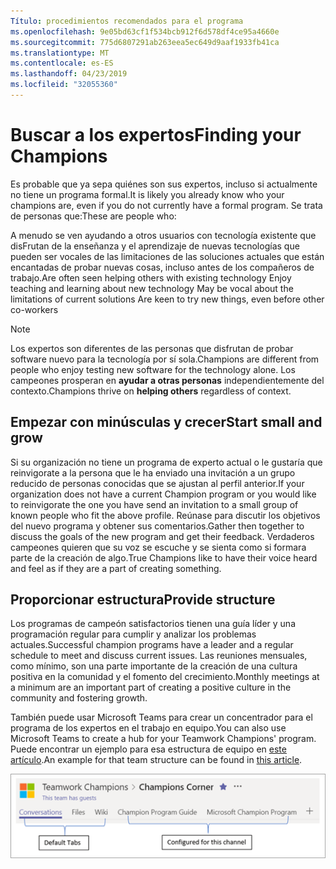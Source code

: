 ```yaml
---
Título: procedimientos recomendados para el programa
ms.openlocfilehash: 9e05bd63cf1f534bcb912f6d578df4ce95a4660e
ms.sourcegitcommit: 775d6807291ab263eea5ec649d9aaf1933fb41ca
ms.translationtype: MT
ms.contentlocale: es-ES
ms.lasthandoff: 04/23/2019
ms.locfileid: "32055360"
---
```

# <a name="finding-your-champions"></a><span data-ttu-id="44fb4-102">Buscar a los expertos</span><span class="sxs-lookup"><span data-stu-id="44fb4-102">Finding your Champions</span></span> 

<span data-ttu-id="44fb4-103">Es probable que ya sepa quiénes son sus expertos, incluso si actualmente no tiene un programa formal.</span><span class="sxs-lookup"><span data-stu-id="44fb4-103">It is likely you already know who your champions are, even if you do not currently have a formal program.</span></span>  <span data-ttu-id="44fb4-104">Se trata de personas que:</span><span class="sxs-lookup"><span data-stu-id="44fb4-104">These are people who:</span></span>

<span data-ttu-id="44fb4-105">A menudo se ven ayudando a otros usuarios con tecnología existente que disFrutan de la enseñanza y el aprendizaje de nuevas tecnologías que pueden ser vocales de las limitaciones de las soluciones actuales que están encantadas de probar nuevas cosas, incluso antes de los compañeros de trabajo.</span><span class="sxs-lookup"><span data-stu-id="44fb4-105">Are often seen helping others with existing technology Enjoy teaching and learning about new technology May be vocal about the limitations of current solutions Are keen to try new things, even before other co-workers</span></span>

> [!NOTE]
> <span data-ttu-id="44fb4-106">Los expertos son diferentes de las personas que disfrutan de probar software nuevo para la tecnología por sí sola.</span><span class="sxs-lookup"><span data-stu-id="44fb4-106">Champions are different from people who enjoy testing new software for the technology alone.</span></span> <span data-ttu-id="44fb4-107">Los campeones prosperan en **ayudar a otras personas** independientemente del contexto.</span><span class="sxs-lookup"><span data-stu-id="44fb4-107">Champions thrive on **helping others** regardless of context.</span></span> 

## <a name="start-small-and-grow"></a><span data-ttu-id="44fb4-108">Empezar con minúsculas y crecer</span><span class="sxs-lookup"><span data-stu-id="44fb4-108">Start small and grow</span></span>

<span data-ttu-id="44fb4-109">Si su organización no tiene un programa de experto actual o le gustaría que reinvigorate a la persona que le ha enviado una invitación a un grupo reducido de personas conocidas que se ajustan al perfil anterior.</span><span class="sxs-lookup"><span data-stu-id="44fb4-109">If your organization does not have a current Champion program or you would like to reinvigorate the one you have send an invitation to a small group of known people who fit the above profile.</span></span>  <span data-ttu-id="44fb4-110">Reúnase para discutir los objetivos del nuevo programa y obtener sus comentarios.</span><span class="sxs-lookup"><span data-stu-id="44fb4-110">Gather then together to discuss the goals of the new program and get their feedback.</span></span> <span data-ttu-id="44fb4-111">Verdaderos campeones quieren que su voz se escuche y se sienta como si formara parte de la creación de algo.</span><span class="sxs-lookup"><span data-stu-id="44fb4-111">True Champions like to have their voice heard and feel as if they are a part of creating something.</span></span>  

## <a name="provide-structure"></a><span data-ttu-id="44fb4-112">Proporcionar estructura</span><span class="sxs-lookup"><span data-stu-id="44fb4-112">Provide structure</span></span>

<span data-ttu-id="44fb4-113">Los programas de campeón satisfactorios tienen una guía líder y una programación regular para cumplir y analizar los problemas actuales.</span><span class="sxs-lookup"><span data-stu-id="44fb4-113">Successful champion programs have a leader and a regular schedule to meet and discuss current issues.</span></span>  <span data-ttu-id="44fb4-114">Las reuniones mensuales, como mínimo, son una parte importante de la creación de una cultura positiva en la comunidad y el fomento del crecimiento.</span><span class="sxs-lookup"><span data-stu-id="44fb4-114">Monthly meetings at a minimum are an important part of creating a positive culture in the community and fostering growth.</span></span>  

<span data-ttu-id="44fb4-115">También puede usar Microsoft Teams para crear un concentrador para el programa de los expertos en el trabajo en equipo.</span><span class="sxs-lookup"><span data-stu-id="44fb4-115">You can also use Microsoft Teams to create a hub for your Teamwork Champions' program.</span></span>  <span data-ttu-id="44fb4-116">Puede encontrar un ejemplo para esa estructura de equipo en [este artículo](https://docs.microsoft.com/en-us/MicrosoftTeams/teams-adoption-your-first-teams).</span><span class="sxs-lookup"><span data-stu-id="44fb4-116">An example for that team structure can be found in [this article](https://docs.microsoft.com/en-us/MicrosoftTeams/teams-adoption-your-first-teams).</span></span>

![pestañas de equipo de trabajo experto](media/teams-adoption-tab-example.png)
